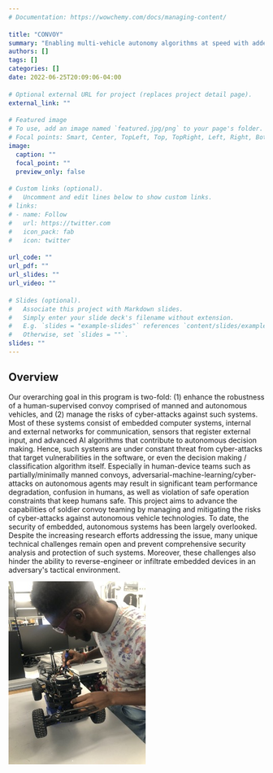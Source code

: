 ```yaml
---
# Documentation: https://wowchemy.com/docs/managing-content/

title: "CONVOY"
summary: "Enabling multi-vehicle autonomy algorithms at speed with added security assurances."
authors: []
tags: []
categories: []
date: 2022-06-25T20:09:06-04:00

# Optional external URL for project (replaces project detail page).
external_link: ""

# Featured image
# To use, add an image named `featured.jpg/png` to your page's folder.
# Focal points: Smart, Center, TopLeft, Top, TopRight, Left, Right, BottomLeft, Bottom, BottomRight.
image:
  caption: ""
  focal_point: ""
  preview_only: false

# Custom links (optional).
#   Uncomment and edit lines below to show custom links.
# links:
# - name: Follow
#   url: https://twitter.com
#   icon_pack: fab
#   icon: twitter

url_code: ""
url_pdf: ""
url_slides: ""
url_video: ""

# Slides (optional).
#   Associate this project with Markdown slides.
#   Simply enter your slide deck's filename without extension.
#   E.g. `slides = "example-slides"` references `content/slides/example-slides.md`.
#   Otherwise, set `slides = ""`.
slides: ""
---
```


## Overview

Our overarching goal in this program is two-fold: (1) enhance the robustness of a human-supervised convoy comprised of manned and autonomous vehicles, and (2) manage the risks of cyber-attacks against such systems. Most of these systems consist of embedded computer systems, internal and external networks for communication, sensors that register external input, and advanced AI algorithms that contribute to autonomous decision making. Hence, such systems are under constant threat from cyber-attacks that target vulnerabilities in the software, or even the decision making / classification algorithm itself. Especially in human-device teams such as partially/minimally manned convoys, adversarial-machine-learning/cyber-attacks on autonomous agents may result in significant team performance degradation, confusion in humans, as well as violation of safe operation constraints that keep humans safe. This project aims to advance the capabilities of soldier convoy teaming by managing and mitigating the risks of cyber-attacks against autonomous vehicle technologies. To date, the security of embedded, autonomous systems has been largely overlooked. Despite the increasing research efforts addressing the issue, many unique technical challenges remain open and prevent comprehensive security analysis and protection of such systems. Moreover, these challenges also hinder the ability to reverse-engineer or infiltrate embedded devices in an adversary's tactical environment.

![screen reader text](convoy1.jpg)

